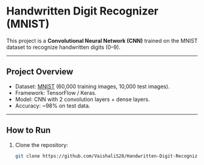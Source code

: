 # Handwritten Digit Recognizer (MNIST)

This project is a **Convolutional Neural Network (CNN)** trained on the MNIST dataset to recognize handwritten digits (0–9).

---

## Project Overview
- Dataset: [MNIST](http://yann.lecun.com/exdb/mnist/) (60,000 training images, 10,000 test images).
- Framework: TensorFlow / Keras.
- Model: CNN with 2 convolution layers + dense layers.
- Accuracy: ~98% on test data.

---

## How to Run
1. Clone the repository:
   ```bash
   git clone https://github.com/VaishaliS28/Handwritten-Digit-Recognizer.git
